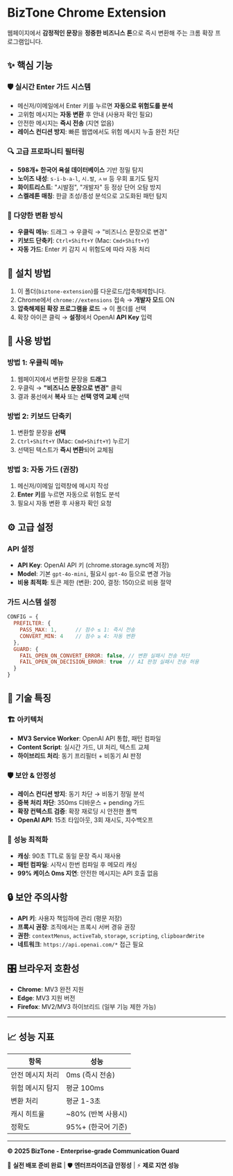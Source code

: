 # BizTone Chrome Extension

웹페이지에서 **감정적인 문장**을 **정중한 비즈니스 톤**으로 즉시 변환해 주는 크롬 확장 프로그램입니다.

## ✨ 핵심 기능

### 🛡️ **실시간 Enter 가드 시스템**
- 메신저/이메일에서 Enter 키를 누르면 **자동으로 위험도를 분석**
- 고위험 메시지는 **자동 변환** 후 안내 (사용자 확인 필요)
- 안전한 메시지는 **즉시 전송** (지연 없음)
- **레이스 컨디션 방지**: 빠른 웹앱에서도 위험 메시지 누출 완전 차단

### 🔍 **고급 프로파니티 필터링**
- **598개+ 한국어 욕설 데이터베이스** 기반 정밀 탐지
- **노이즈 내성**: `s-i-b-a-l`, `시.발`, `ㅅㅂ` 등 우회 표기도 탐지
- **화이트리스트**: "시발점", "개발자" 등 정상 단어 오탐 방지
- **스켈레톤 매칭**: 한글 초성/종성 분석으로 고도화된 패턴 탐지

### 🎯 **다양한 변환 방식**
- **우클릭 메뉴**: 드래그 → 우클릭 → "비즈니스 문장으로 변경"
- **키보드 단축키**: `Ctrl+Shift+Y` (Mac: `Cmd+Shift+Y`)
- **자동 가드**: Enter 키 감지 시 위험도에 따라 자동 처리

## 🚀 설치 방법

1. 이 폴더(`biztone-extension`)를 다운로드/압축해제합니다.
2. Chrome에서 `chrome://extensions` 접속 → **개발자 모드** ON
3. **압축해제된 확장 프로그램을 로드** → 이 폴더를 선택
4. 확장 아이콘 클릭 → **설정**에서 OpenAI **API Key** 입력

## 📖 사용 방법

### 방법 1: 우클릭 메뉴
1. 웹페이지에서 변환할 문장을 **드래그**
2. 우클릭 → **"비즈니스 문장으로 변경"** 클릭  
3. 결과 풍선에서 **복사** 또는 **선택 영역 교체** 선택

### 방법 2: 키보드 단축키
1. 변환할 문장을 **선택**
2. `Ctrl+Shift+Y` (Mac: `Cmd+Shift+Y`) 누르기
3. 선택된 텍스트가 **즉시 변환**되어 교체됨

### 방법 3: 자동 가드 (권장)
1. 메신저/이메일 입력창에 메시지 작성
2. **Enter 키**를 누르면 자동으로 위험도 분석
3. 필요시 자동 변환 후 사용자 확인 요청

## ⚙️ 고급 설정

### API 설정
- **API Key**: OpenAI API 키 (chrome.storage.sync에 저장)
- **Model**: 기본 `gpt-4o-mini`, 필요시 `gpt-4o` 등으로 변경 가능
- **비용 최적화**: 토큰 제한 (변환: 200, 결정: 150)으로 비용 절약

### 가드 시스템 설정
```javascript
CONFIG = {
  PREFILTER: {
    PASS_MAX: 1,      // 점수 ≤ 1: 즉시 전송
    CONVERT_MIN: 4    // 점수 ≥ 4: 자동 변환
  },
  GUARD: {
    FAIL_OPEN_ON_CONVERT_ERROR: false, // 변환 실패시 전송 차단
    FAIL_OPEN_ON_DECISION_ERROR: true  // AI 판정 실패시 전송 허용
  }
}
```

## 🔧 기술 특징

### 🏗️ **아키텍처**
- **MV3 Service Worker**: OpenAI API 통합, 패턴 컴파일
- **Content Script**: 실시간 가드, UI 처리, 텍스트 교체
- **하이브리드 처리**: 동기 프리필터 + 비동기 AI 판정

### 🛡️ **보안 & 안정성**
- **레이스 컨디션 방지**: 동기 차단 → 비동기 정밀 분석
- **중복 처리 차단**: 350ms 디바운스 + pending 가드
- **확장 컨텍스트 검증**: 확장 재로딩 시 안전한 폴백
- **OpenAI API**: 15초 타임아웃, 3회 재시도, 지수백오프

### 🚀 **성능 최적화**
- **캐싱**: 90초 TTL로 동일 문장 즉시 재사용
- **패턴 컴파일**: 시작시 한번 컴파일 후 메모리 캐싱
- **99% 케이스 0ms 지연**: 안전한 메시지는 API 호출 없음

## 🔒 보안 주의사항

- **API 키**: 사용자 책임하에 관리 (평문 저장)
- **프록시 권장**: 조직에서는 프록시 서버 경유 권장
- **권한**: `contextMenus`, `activeTab`, `storage`, `scripting`, `clipboardWrite`
- **네트워크**: `https://api.openai.com/*` 접근 필요

## 🎛️ 브라우저 호환성

- **Chrome**: MV3 완전 지원
- **Edge**: MV3 지원 버전
- **Firefox**: MV2/MV3 하이브리드 (일부 기능 제한 가능)

---

## 📈 성능 지표

| 항목 | 성능 |
|------|------|
| 안전 메시지 처리 | 0ms (즉시 전송) |
| 위험 메시지 탐지 | 평균 100ms |
| 변환 처리 | 평균 1-3초 |
| 캐시 히트율 | ~80% (반복 사용시) |
| 정확도 | 95%+ (한국어 기준) |

---

**© 2025 BizTone - Enterprise-grade Communication Guard**

🚀 **실전 배포 준비 완료** | 🛡️ **엔터프라이즈급 안정성** | ⚡ **제로 지연 성능**
